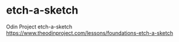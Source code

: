 # etch-a-sketch
Odin Project etch-a-sketch https://www.theodinproject.com/lessons/foundations-etch-a-sketch
